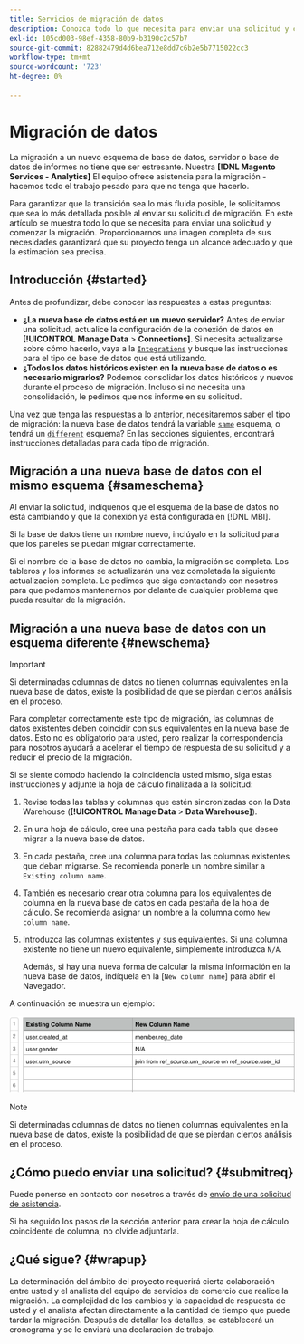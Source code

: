 ```yaml
---
title: Servicios de migración de datos
description: Conozca todo lo que necesita para enviar una solicitud y comience con la migración.
exl-id: 105cd003-98ef-4358-80b9-b3190c2c57b7
source-git-commit: 82882479d4d6bea712e8dd7c6b2e5b7715022cc3
workflow-type: tm+mt
source-wordcount: '723'
ht-degree: 0%

---
```


# Migración de datos

La migración a un nuevo esquema de base de datos, servidor o base de datos de informes no tiene que ser estresante. Nuestra **[!DNL Magento Services - Analytics]** El equipo ofrece asistencia para la migración - hacemos todo el trabajo pesado para que no tenga que hacerlo.

Para garantizar que la transición sea lo más fluida posible, le solicitamos que sea lo más detallada posible al enviar su solicitud de migración. En este artículo se muestra todo lo que se necesita para enviar una solicitud y comenzar la migración. Proporcionarnos una imagen completa de sus necesidades garantizará que su proyecto tenga un alcance adecuado y que la estimación sea precisa.

## Introducción {#started}

Antes de profundizar, debe conocer las respuestas a estas preguntas:

* **¿La nueva base de datos está en un nuevo servidor?** Antes de enviar una solicitud, actualice la configuración de la conexión de datos en **[!UICONTROL Manage Data** > **Connections]**. Si necesita actualizarse sobre cómo hacerlo, vaya a la [`Integrations`](../integrations/integrations.md) y busque las instrucciones para el tipo de base de datos que está utilizando.
* **¿Todos los datos históricos existen en la nueva base de datos o es necesario migrarlos?** Podemos consolidar los datos históricos y nuevos durante el proceso de migración. Incluso si no necesita una consolidación, le pedimos que nos informe en su solicitud.

Una vez que tenga las respuestas a lo anterior, necesitaremos saber el tipo de migración: la nueva base de datos tendrá la variable [`same`](#sameschema) esquema, o tendrá un [`different`](#newschema) esquema? En las secciones siguientes, encontrará instrucciones detalladas para cada tipo de migración.

## Migración a una nueva base de datos con el mismo esquema {#sameschema}

Al enviar la solicitud, indíquenos que el esquema de la base de datos no está cambiando y que la conexión ya está configurada en [!DNL MBI].

Si la base de datos tiene un nombre nuevo, inclúyalo en la solicitud para que los paneles se puedan migrar correctamente.

Si el nombre de la base de datos no cambia, la migración se completa. Los tableros y los informes se actualizarán una vez completada la siguiente actualización completa. Le pedimos que siga contactando con nosotros para que podamos mantenernos por delante de cualquier problema que pueda resultar de la migración.

## Migración a una nueva base de datos con un esquema diferente {#newschema}

>[!IMPORTANT]
>
>Si determinadas columnas de datos no tienen columnas equivalentes en la nueva base de datos, existe la posibilidad de que se pierdan ciertos análisis en el proceso.

Para completar correctamente este tipo de migración, las columnas de datos existentes deben coincidir con sus equivalentes en la nueva base de datos. Esto no es obligatorio para usted, pero realizar la correspondencia para nosotros ayudará a acelerar el tiempo de respuesta de su solicitud y a reducir el precio de la migración.

Si se siente cómodo haciendo la coincidencia usted mismo, siga estas instrucciones y adjunte la hoja de cálculo finalizada a la solicitud:

1. Revise todas las tablas y columnas que estén sincronizadas con la Data Warehouse (**[!UICONTROL Manage Data** > **Data Warehouse]**).
1. En una hoja de cálculo, cree una pestaña para cada tabla que desee migrar a la nueva base de datos.
1. En cada pestaña, cree una columna para todas las columnas existentes que deban migrarse. Se recomienda ponerle un nombre similar a `Existing column name`.
1. También es necesario crear otra columna para los equivalentes de columna en la nueva base de datos en cada pestaña de la hoja de cálculo. Se recomienda asignar un nombre a la columna como `New column name`.
1. Introduzca las columnas existentes y sus equivalentes. Si una columna existente no tiene un nuevo equivalente, simplemente introduzca `N/A`.

   Además, si hay una nueva forma de calcular la misma información en la nueva base de datos, indíquela en la [`New column name`] para abrir el Navegador.

A continuación se muestra un ejemplo:

![](../../../assets/Migration_Spreadsheet.png)

>[!NOTE]
>
>Si determinadas columnas de datos no tienen columnas equivalentes en la nueva base de datos, existe la posibilidad de que se pierdan ciertos análisis en el proceso.

## ¿Cómo puedo enviar una solicitud? {#submitreq}

Puede ponerse en contacto con nosotros a través de [envío de una solicitud de asistencia](../../../guide-overview.md).

Si ha seguido los pasos de la sección anterior para crear la hoja de cálculo coincidente de columna, no olvide adjuntarla.

## ¿Qué sigue? {#wrapup}

La determinación del ámbito del proyecto requerirá cierta colaboración entre usted y el analista del equipo de servicios de comercio que realice la migración. La complejidad de los cambios y la capacidad de respuesta de usted y el analista afectan directamente a la cantidad de tiempo que puede tardar la migración. Después de detallar los detalles, se establecerá un cronograma y se le enviará una declaración de trabajo.
